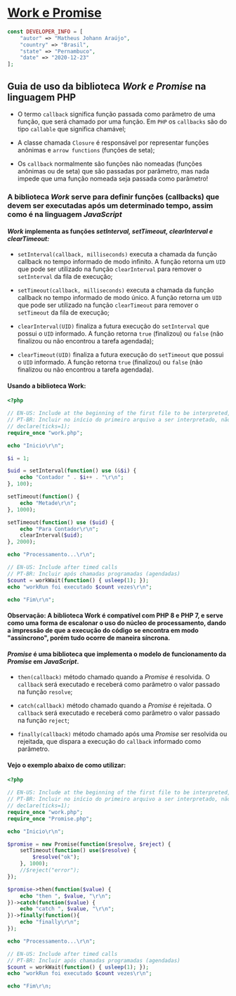 
# [Work e Promise](https://github.com/matheusjohannaraujo/php_work_promise)

```php
const DEVELOPER_INFO = [
    "autor" => "Matheus Johann Araújo",
    "country" => "Brasil",
    "state" => "Pernambuco",
    "date" => "2020-12-23"
];
```

## Guia de uso da biblioteca <em>Work e Promise</em> na linguagem PHP

* O termo `callback` significa função passada como parâmetro de uma função, que será chamado por uma função. Em `PHP` os `callbacks` são do tipo `callable` que significa chamável;

* A classe chamada `Closure` é responsável por representar funções anônimas e `arrow functions` (funções de seta);

* Os `callback` normalmente são funções não nomeadas (funções anônimas ou de seta) que são passadas por parâmetro, mas nada impede que uma função nomeada seja passada como parâmetro!

### A biblioteca <em>Work</em> serve para definir funções (callbacks) que devem ser executadas após um determinado tempo, assim como é na linguagem <em>JavaScript</em>

#### <em>Work</em> implementa as funções <em>setInterval, setTimeout, clearInterval e clearTimeout:</em>

* `setInterval(callback, milliseconds)` executa a chamada da função callback no tempo informado de modo infinito. A função retorna um `UID` que pode ser utilizado na função `clearInterval` para remover o `setInterval` da fila de execução;

* `setTimeout(callback, milliseconds)` executa a chamada da função callback no tempo informado de modo único. A função retorna um `UID` que pode ser utilizado na função `clearTimeout` para remover o `setTimeout` da fila de execução;

* `clearInterval(UID)` finaliza a futura execução do `setInterval` que possui o `UID` informado. A função retorna `true` (finalizou) ou `false` (não finalizou ou não encontrou a tarefa agendada);

* `clearTimeout(UID)` finaliza a futura execução do `setTimeout` que possui o `UID` informado. A função retorna `true` (finalizou) ou `false` (não finalizou ou não encontrou a tarefa agendada).

#### Usando a biblioteca Work:

```php
<?php

// EN-US: Include at the beginning of the first file to be interpreted, do not use TICK on a WEB server
// PT-BR: Incluir no início do primeiro arquivo a ser interpretado, não use o TICK em servidor WEB
// declare(ticks=1);
require_once "work.php";

echo "Inicio\r\n";

$i = 1;

$uid = setInterval(function() use (&$i) {
    echo "Contador " . $i++ . "\r\n";
}, 100);

setTimeout(function() {
    echo "Metade\r\n";
}, 1000);

setTimeout(function() use ($uid) {
    echo "Para Contador\r\n";
    clearInterval($uid);
}, 2000);

echo "Processamento...\r\n";

// EN-US: Include after timed calls
// PT-BR: Incluir após chamadas programadas (agendadas)
$count = workWait(function() { usleep(1); });
echo "workRun foi executado $count vezes\r\n";

echo "Fim\r\n";
```

#### Observação: A biblioteca Work é compatível com PHP 8 e PHP 7, e serve como uma forma de escalonar o uso do núcleo de processamento, dando a impressão de que a execução do código se encontra em modo "assíncrono", porém tudo ocorre de maneira síncrona.

#### <em>Promise</em> é uma biblioteca que implementa o modelo de funcionamento da <em>Promise</em> em <em>JavaScript</em>.

* `then(callback)` método chamado quando a <em>Promise</em> é resolvida. O `callback` será executado e receberá como parâmetro o valor passado na função `resolve`;

* `catch(callback)` método chamado quando a <em>Promise</em> é rejeitada. O `callback` será executado e receberá como parâmetro o valor passado na função `reject`;

* `finally(callback)` método chamado após uma <em>Promise</em> ser resolvida ou rejeitada, que dispara a execução do `callback` informado como parâmetro.

#### Vejo o exemplo abaixo de como utilizar:

```php
<?php

// EN-US: Include at the beginning of the first file to be interpreted, do not use TICK on a WEB server
// PT-BR: Incluir no início do primeiro arquivo a ser interpretado, não use o TICK em servidor WEB
// declare(ticks=1);
require_once "work.php";
require_once "Promise.php";

echo "Inicio\r\n";

$promise = new Promise(function($resolve, $reject) {
    setTimeout(function() use($resolve) {
        $resolve("ok");
    }, 1000);
    //$reject("error");
});

$promise->then(function($value) {
    echo "then ", $value, "\r\n";
})->catch(function($value) {
    echo "catch ", $value, "\r\n";
})->finally(function(){
    echo "finally\r\n";
});

echo "Processamento...\r\n";

// EN-US: Include after timed calls
// PT-BR: Incluir após chamadas programadas (agendadas)
$count = workWait(function() { usleep(1); });
echo "workRun foi executado $count vezes\r\n";

echo "Fim\r\n;
```
